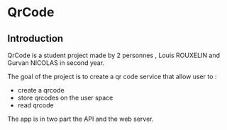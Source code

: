 # QrCode

## Introduction

QrCode is a student project made by 2 personnes , Louis ROUXELIN and Gurvan NICOLAS in second year. 

The goal of the project is to create a qr code service that allow user to :

- create a qrcode
- store qrcodes on the user space
- read qrcode

The app is in two part the API and the web server.


